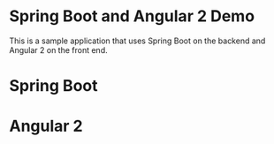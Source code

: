 # Spring Boot and Angular 2 Demo

This is a sample application that uses Spring Boot on the backend and Angular 2
on the front end.

# Spring Boot


# Angular 2


   
